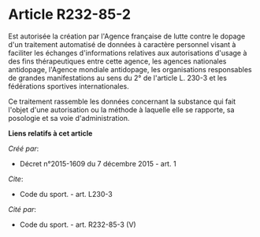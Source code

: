 # Article R232-85-2

Est autorisée la création par l'Agence française de lutte contre le dopage d'un traitement automatisé de données à caractère
personnel visant à faciliter les échanges d'informations relatives aux autorisations d'usage à des fins thérapeutiques entre
cette agence, les agences nationales antidopage, l'Agence mondiale antidopage, les organisations responsables de grandes
manifestations au sens du 2° de l'article L. 230-3 et les fédérations sportives internationales. 

Ce traitement rassemble les données concernant la substance qui fait l'objet d'une autorisation ou la méthode à laquelle elle
se rapporte, sa posologie et sa voie d'administration.

**Liens relatifs à cet article**

_Créé par_:

  - Décret n°2015-1609 du 7 décembre 2015 - art. 1

_Cite_:

  - Code du sport. - art. L230-3

_Cité par_:

  - Code du sport. - art. R232-85-3 (V)
